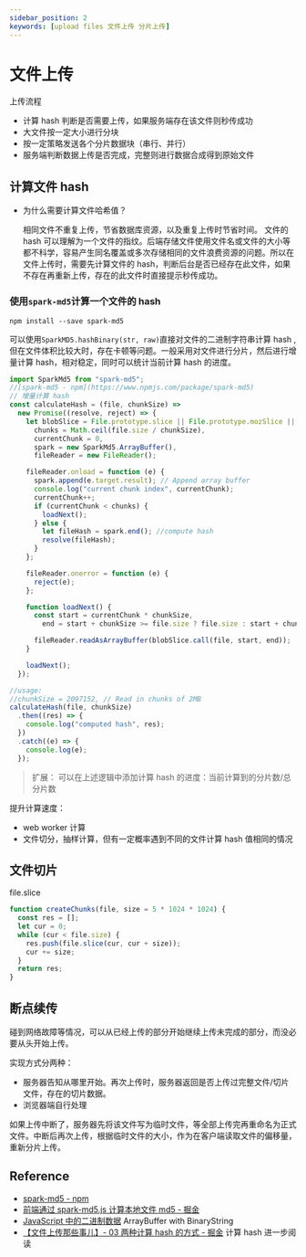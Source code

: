 ```yaml
---
sidebar_position: 2
keywords: [upload files 文件上传 分片上传]
---
```


# 文件上传

上传流程

- 计算 hash 判断是否需要上传，如果服务端存在该文件则秒传成功
- 大文件按一定大小进行分块
- 按一定策略发送各个分片数据块（串行、并行）
- 服务端判断数据上传是否完成，完整则进行数据合成得到原始文件

## 计算文件 hash

- 为什么需要计算文件哈希值？

  相同文件不重复上传，节省数据库资源，以及重复上传时节省时间。
  文件的 hash 可以理解为一个文件的指纹。后端存储文件使用文件名或文件的大小等都不科学，容易产生同名覆盖或多次存储相同的文件浪费资源的问题。所以在文件上传时，需要先计算文件的 hash，判断后台是否已经存在此文件，如果不存在再重新上传，存在的此文件时直接提示秒传成功。

### 使用`spark-md5`计算一个文件的 hash

`npm install --save spark-md5`

可以使用`SparkMD5.hashBinary(str, raw)`直接对文件的二进制字符串计算 hash ,但在文件体积比较大时，存在卡顿等问题。一般采用对文件进行分片，然后进行增量计算 hash，相对稳定，同时可以统计当前计算 hash 的进度。

```js
import SparkMd5 from "spark-md5";
//[spark-md5 - npm](https://www.npmjs.com/package/spark-md5)
// 增量计算 hash
const calculateHash = (file, chunkSize) =>
  new Promise((resolve, reject) => {
    let blobSlice = File.prototype.slice || File.prototype.mozSlice || File.prototype.webkitSlice,
      chunks = Math.ceil(file.size / chunkSize),
      currentChunk = 0,
      spark = new SparkMd5.ArrayBuffer(),
      fileReader = new FileReader();

    fileReader.onload = function (e) {
      spark.append(e.target.result); // Append array buffer
      console.log("current chunk index", currentChunk);
      currentChunk++;
      if (currentChunk < chunks) {
        loadNext();
      } else {
        let fileHash = spark.end(); //compute hash
        resolve(fileHash);
      }
    };

    fileReader.onerror = function (e) {
      reject(e);
    };

    function loadNext() {
      const start = currentChunk * chunkSize,
        end = start + chunkSize >= file.size ? file.size : start + chunkSize;

      fileReader.readAsArrayBuffer(blobSlice.call(file, start, end));
    }

    loadNext();
  });

//usage:
//chunkSize = 2097152, // Read in chunks of 2MB
calculateHash(file, chunkSize)
  .then((res) => {
    console.log("computed hash", res);
  })
  .catch((e) => {
    console.log(e);
  });
```

> 扩展：
> 可以在上述逻辑中添加计算 hash 的进度：当前计算到的分片数/总分片数

提升计算速度：

- web worker 计算
- 文件切分，抽样计算，但有一定概率遇到不同的文件计算 hash 值相同的情况

## 文件切片

file.slice

```js
function createChunks(file, size = 5 * 1024 * 1024) {
  const res = [];
  let cur = 0;
  while (cur < file.size) {
    res.push(file.slice(cur, cur + size));
    cur += size;
  }
  return res;
}
```

## 断点续传

碰到网络故障等情况，可以从已经上传的部分开始继续上传未完成的部分，而没必要从头开始上传。

实现方式分两种：

- 服务器告知从哪里开始。再次上传时，服务器返回是否上传过完整文件/切片文件，存在的切片数据。
- 浏览器端自行处理

如果上传中断了，服务器先将该文件写为临时文件，等全部上传完再重命名为正式文件。中断后再次上传，根据临时文件的大小，作为在客户端读取文件的偏移量，重新分片上传。

## Reference

- [spark-md5 - npm](https://www.npmjs.com/package/spark-md5)
- [前端通过 spark-md5.js 计算本地文件 md5 - 掘金](https://juejin.cn/post/6844903641527091208)
- [JavaScript 中的二进制数据](https://zhangkai.pro/2020/09/09/binary-data-in-javascript) ArrayBuffer with BinaryString
- [【文件上传那些事儿】- 03 两种计算 hash 的方式 - 掘金](https://juejin.cn/post/6919690643136577550#heading-4) 计算 hash 进一步阅读
